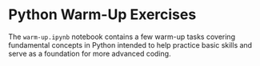 # Python Warm-Up Exercises

The `warm-up.ipynb` notebook contains a few warm-up tasks covering fundamental concepts in Python intended to help practice basic skills and serve as a foundation for more advanced coding.
